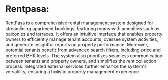 # Rentpasa:

RentPasa is a comprehensive rental management system designed for streamlining apartment bookings, featuring rooms with amenities such as balconies and terraces. It offers an intuitive interface that enables property owners to efficiently manage tenant accounts, oversee system activities, and generate insightful reports on property performance. Moreover, potential tenants benefit from advanced search filters, including price and preferred BHK levels. The system also prioritizes seamless communication between tenants and property owners, and simplifies the rent collection process. Integrated external services further enhance the system's versatility, ensuring a holistic property management experience.
